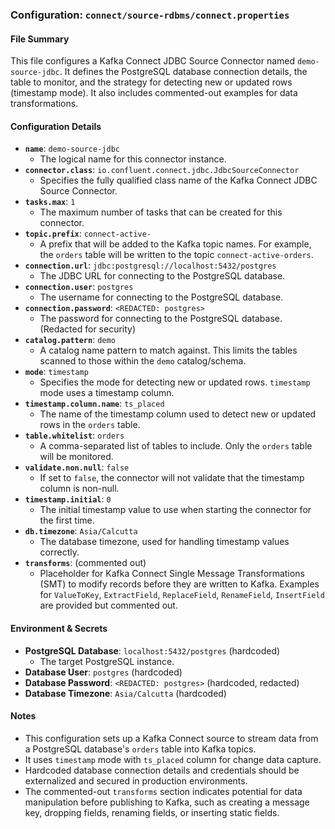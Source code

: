 ### Configuration: `connect/source-rdbms/connect.properties`

#### File Summary
This file configures a Kafka Connect JDBC Source Connector named `demo-source-jdbc`. It defines the PostgreSQL database connection details, the table to monitor, and the strategy for detecting new or updated rows (timestamp mode). It also includes commented-out examples for data transformations.

#### Configuration Details
- **`name`**: `demo-source-jdbc`
  - The logical name for this connector instance.
- **`connector.class`**: `io.confluent.connect.jdbc.JdbcSourceConnector`
  - Specifies the fully qualified class name of the Kafka Connect JDBC Source Connector.
- **`tasks.max`**: `1`
  - The maximum number of tasks that can be created for this connector.
- **`topic.prefix`**: `connect-active-`
  - A prefix that will be added to the Kafka topic names. For example, the `orders` table will be written to the topic `connect-active-orders`.
- **`connection.url`**: `jdbc:postgresql://localhost:5432/postgres`
  - The JDBC URL for connecting to the PostgreSQL database.
- **`connection.user`**: `postgres`
  - The username for connecting to the PostgreSQL database.
- **`connection.password`**: `<REDACTED: postgres>`
  - The password for connecting to the PostgreSQL database. (Redacted for security)
- **`catalog.pattern`**: `demo`
  - A catalog name pattern to match against. This limits the tables scanned to those within the `demo` catalog/schema.
- **`mode`**: `timestamp`
  - Specifies the mode for detecting new or updated rows. `timestamp` mode uses a timestamp column.
- **`timestamp.column.name`**: `ts_placed`
  - The name of the timestamp column used to detect new or updated rows in the `orders` table.
- **`table.whitelist`**: `orders`
  - A comma-separated list of tables to include. Only the `orders` table will be monitored.
- **`validate.non.null`**: `false`
  - If set to `false`, the connector will not validate that the timestamp column is non-null.
- **`timestamp.initial`**: `0`
  - The initial timestamp value to use when starting the connector for the first time.
- **`db.timezone`**: `Asia/Calcutta`
  - The database timezone, used for handling timestamp values correctly.
- **`transforms`**: (commented out)
  - Placeholder for Kafka Connect Single Message Transformations (SMT) to modify records before they are written to Kafka. Examples for `ValueToKey`, `ExtractField`, `ReplaceField`, `RenameField`, `InsertField` are provided but commented out.

#### Environment & Secrets
- **PostgreSQL Database**: `localhost:5432/postgres` (hardcoded)
  - The target PostgreSQL instance.
- **Database User**: `postgres` (hardcoded)
- **Database Password**: `<REDACTED: postgres>` (hardcoded, redacted)
- **Database Timezone**: `Asia/Calcutta` (hardcoded)

#### Notes
- This configuration sets up a Kafka Connect source to stream data from a PostgreSQL database's `orders` table into Kafka topics.
- It uses `timestamp` mode with `ts_placed` column for change data capture.
- Hardcoded database connection details and credentials should be externalized and secured in production environments.
- The commented-out `transforms` section indicates potential for data manipulation before publishing to Kafka, such as creating a message key, dropping fields, renaming fields, or inserting static fields.
